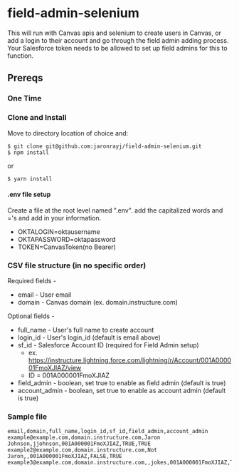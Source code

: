 # field-admin-selenium

This will run with Canvas apis and selenium to create users in Canvas, or add a login to their account and go through the field admin adding process. Your Salesforce token needs to be allowed to set up field admins for this to function.

## Prereqs
### One Time
### Clone and Install
Move to directory location of choice and:
```
$ git clone git@github.com:jaronrayj/field-admin-selenium.git
$ npm install
```
or
```
$ yarn install
```
#### .env file setup
Create a file at the root level named ".env". add the capitalized words and ='s and add in your information.

* OKTALOGIN=oktausername
* OKTAPASSWORD=oktapassword
* TOKEN=CanvasToken(no Bearer)

### CSV file structure (in no specific order)

Required fields -
* email - User email
* domain - Canvas domain (ex. domain.instructure.com)

Optional fields -
* full_name - User's full name to create account
* login_id - User's login_id (default is email above)
* sf_id - Salesforce Account ID (required for Field Admin setup)
    - ex. https://instructure.lightning.force.com/lightning/r/Account/001A000001FmoXJIAZ/view
    - ID = 001A000001FmoXJIAZ
* field_admin - boolean, set true to enable as field admin (default is true)
* account_admin - boolean, set true to enable as account admin (default is true)

### Sample file

```
email,domain,full_name,login_id,sf_id,field_admin,account_admin
example@example.com,domain.instructure.com,Jaron Johnson,jjohnson,001A000001FmoXJIAZ,TRUE,TRUE
example2@example.com,domain.instructure.com,Not Jaron,,001A000001FmoXJIAZ,FALSE,TRUE
example3@example.com,domain.instructure.com,,jokes,001A000001FmoXJIAZ,TRUE,FALSE
```